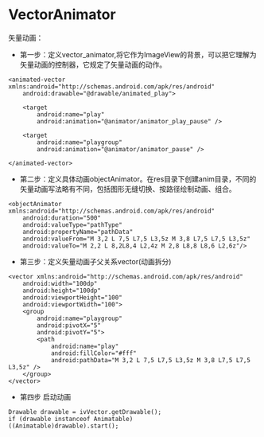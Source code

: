 # VectorAnimator
矢量动画：
- 第一步：定义vector_animator,将它作为ImageView的背景，可以把它理解为矢量动画的控制器，它规定了矢量动画的动作。
```
<animated-vector xmlns:android="http://schemas.android.com/apk/res/android"
    android:drawable="@drawable/animated_play">

    <target
        android:name="play"
        android:animation="@animator/animator_play_pause" />

    <target
        android:name="playgroup"
        android:animation="@animator/animator_pause" />

</animated-vector>
```

- 第二步：定义具体动画objectAnimator。在res目录下创建anim目录，不同的矢量动画写法略有不同，包括图形无缝切换、按路径绘制动画、组合。
```
<objectAnimator xmlns:android="http://schemas.android.com/apk/res/android"
    android:duration="500"
    android:valueType="pathType"
    android:propertyName="pathData"
    android:valueFrom="M 3,2 L 7,5 L7,5 L3,5z M 3,8 L7,5 L7,5 L3,5z"
    android:valueTo="M 2,2 L 8,2L8,4 L2,4z M 2,8 L8,8 L8,6 L2,6z"/>
```

- 第三步：定义矢量动画子父关系vector(动画拆分)
```
<vector xmlns:android="http://schemas.android.com/apk/res/android"
    android:width="100dp"
    android:height="100dp"
    android:viewportHeight="100"
    android:viewportWidth="100">
    <group
        android:name="playgroup"
        android:pivotX="5"
        android:pivotY="5">
        <path
            android:name="play"
            android:fillColor="#fff"
            android:pathData="M 3,2 L 7,5 L7,5 L3,5z M 3,8 L7,5 L7,5 L3,5z" />
    </group>
</vector>
```

- 第四步 启动动画
```
Drawable drawable = ivVector.getDrawable();
if (drawable instanceof Animatable)
((Animatable)drawable).start();
```                
